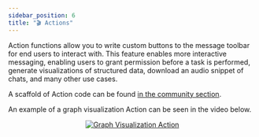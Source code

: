 ```yaml
---
sidebar_position: 6
title: "🎬 Actions"
---
```


Action functions allow you to write custom buttons to the message toolbar for end users to interact
with. This feature enables more interactive messaging, enabling users to grant permission before a
task is performed, generate visualizations of structured data, download an audio snippet of chats,
and many other use cases.

A scaffold of Action code can be found [in the community section](https://openwebui.com/f/hub/custom_action/).

An example of a graph visualization Action can be seen in the video below.

<p align="center">
  <a href="#">
    <img src="/img/pipelines/graph-viz-action.gif" alt="Graph Visualization Action" />
  </a>
</p>
